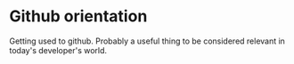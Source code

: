 # Github orientation

Getting used to github. Probably a useful thing to be considered relevant in today's developer's world.
